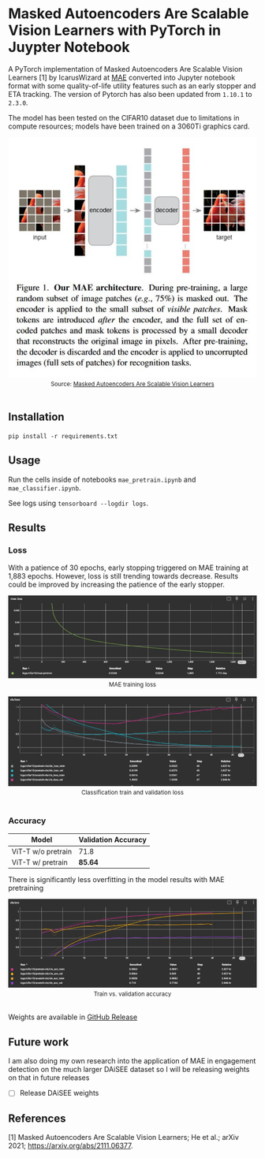 # Masked Autoencoders Are Scalable Vision Learners with PyTorch in Juypter Notebook

A PyTorch implementation of Masked Autoencoders Are Scalable Vision Learners [1] by IcarusWizard at <a href="https://github.com/IcarusWizard/MAE">MAE</a> converted into Jupyter notebook format with some quality-of-life utility features such as an early stopper and ETA tracking. The version of Pytorch has also been updated from `1.10.1` to `2.3.0`.

The model has been tested on the CIFAR10 dataset due to limitations in compute resources; models have been trained on a 3060Ti graphics card.

<div align="center">
  <img src=assets/mae.png/><br>
  <small>Source: <a href=https://arxiv.org/abs/2111.06377>Masked Autoencoders Are Scalable Vision Learners</a></small>
</div><br>

## Installation

`pip install -r requirements.txt`

## Usage

Run the cells inside of notebooks `mae_pretrain.ipynb` and `mae_classifier.ipynb`.

See logs using `tensorboard --logdir logs`.

## Results

### Loss

With a patience of 30 epochs, early stopping triggered on MAE training at 1,883 epochs. However, loss is still trending towards decrease. Results could be improved by increasing the patience of the early stopper.

<div align="center">
  <img src=assets/mae_loss.JPG/><br>
  <small>MAE training loss</small>
</div><br>

<div align="center">
  <img src=assets/mae_classification_loss.JPG/><br>
  <small>Classification train and validation loss</small>
</div><br>

### Accuracy

| Model              | Validation Accuracy |
| ------------------ | ------------------- |
| ViT-T w/o pretrain | 71.8                |
| ViT-T w/ pretrain  | **85.64**           |

There is significantly less overfitting in the model results with MAE pretraining

<div align="center">
  <img src=assets/mae_classification_accuracy.JPG/><br>
  <small>Train vs. validation accuracy</small>
</div><br>

Weights are available in [GitHub Release](https://github.com/teddyld/mae-torch/releases/tag/v1.0.0)

## Future work

I am also doing my own research into the application of MAE in engagement detection on the much larger DAiSEE dataset so I will be releasing weights on that in future releases

- [ ] Release DAiSEE weights

## References

[1] Masked Autoencoders Are Scalable Vision Learners; He et al.; arXiv 2021; https://arxiv.org/abs/2111.06377.
